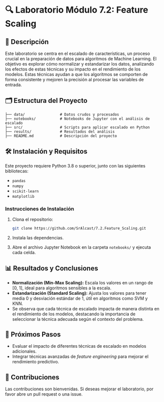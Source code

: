 # 🔍 Laboratorio Módulo 7.2: Feature Scaling

## 📖 Descripción
Este laboratorio se centra en el escalado de características, un proceso crucial en la preparación de datos para algoritmos de Machine Learning. El objetivo es explorar cómo normalizar y estandarizar los datos, analizando los efectos de estas técnicas y su impacto en el rendimiento de los modelos. Estas técnicas ayudan a que los algoritmos se comporten de forma consistente y mejoren la precisión al procesar las variables de entrada.

## 🗂️ Estructura del Proyecto

```
├── data/                # Datos crudos y procesados
├── notebooks/           # Notebooks de Jupyter con el análisis de escalado
├── src/                 # Scripts para aplicar escalado en Python
├── results/             # Resultados del análisis
├── README.md            # Descripción del proyecto
```

## 🛠️ Instalación y Requisitos
Este proyecto requiere Python 3.8 o superior, junto con las siguientes bibliotecas:

- `pandas`
- `numpy`
- `scikit-learn`
- `matplotlib`
  
### Instrucciones de Instalación

1. Clona el repositorio:
   ```bash
   git clone https://github.com/SrAlcast/7.2.Feature_Scaling.git
   ```
2. Instala las dependencias.

3. Abre el archivo Jupyter Notebook en la carpeta `notebooks/` y ejecuta cada celda.

## 📊 Resultados y Conclusiones
- **Normalización (Min-Max Scaling):** Escala los valores en un rango de [0, 1], ideal para algoritmos sensibles a la escala.
- **Estandarización (Standard Scaling):** Ajusta los valores para tener media 0 y desviación estándar de 1, útil en algoritmos como SVM y KNN.
- Se observa que cada técnica de escalado impacta de manera distinta en el rendimiento de los modelos, destacando la importancia de seleccionar la técnica adecuada según el contexto del problema.

## 🔄 Próximos Pasos
- Evaluar el impacto de diferentes técnicas de escalado en modelos adicionales.
- Integrar técnicas avanzadas de *feature engineering* para mejorar el rendimiento predictivo.

## 🤝 Contribuciones
Las contribuciones son bienvenidas. Si deseas mejorar el laboratorio, por favor abre un pull request o una issue.
